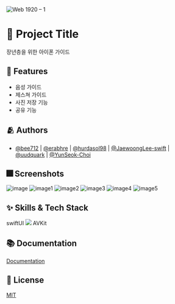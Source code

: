 
![Web 1920 – 1](https://user-images.githubusercontent.com/66102708/163713253-d21445e7-ca62-49d1-85ce-d032901636a7.png)


# :iphone: Project Title

장년층을 위한 아이폰 가이드


## :pushpin: Features

- 음성 가이드
- 제스쳐 가이드
- 사진 저장 기능
- 공유 기능


## :people_hugging: Authors

- [@bee712](https://github.com/bee712) | [@erabhre](https://github.com/erabhre) | [@hurdasol98](https://github.com/hurdasol98) | [@JaewoongLee-swift](https://github.com/JaewoongLee-swift) | [@uudquark](https://github.com/uudquark) | [@YunSeok-Choi](https://github.com/YunSeok-Choi)



## :fireworks: Screenshots
![image](https://user-images.githubusercontent.com/66102708/163712745-711795ab-bc3f-4fd5-bf22-14408d84b2ee.png)
![image1](https://user-images.githubusercontent.com/66102708/163712748-4c4332fb-7689-4af7-bd98-0c491ca0ceae.png)
![image2](https://user-images.githubusercontent.com/66102708/163712750-d879a1df-b70a-4c0f-8a2a-333d8cb5a02d.png)
![image3](https://user-images.githubusercontent.com/66102708/163712752-608b6da9-d113-42dc-bfc3-2d94f19ec339.png)
![image4](https://user-images.githubusercontent.com/66102708/163712757-0dffc2be-b952-41a7-b771-f7c554c70a97.png)
![image5](https://user-images.githubusercontent.com/66102708/163712760-989fd898-9c0d-415d-bdeb-0501e5a099cf.png)


## :sparkles: Skills & Tech Stack
swiftUI
<img src="https://img.shields.io/badge/Swift-F05138?style=for-the-badge&logo=Swift&logoColor=white">
AVKit

## :books: Documentation

[Documentation](https://developer.apple.com/xcode/swiftui/)


## :lock_with_ink_pen: License

[MIT](https://choosealicense.com/licenses/mit/)
